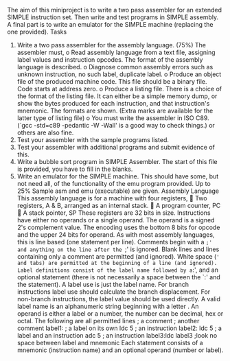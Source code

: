 The aim of this miniproject is to write a two pass assembler for an extended SIMPLE
instruction set. Then write and test programs in SIMPLE assembly. A final part is to write an
emulator for the SIMPLE machine (replacing the one provided).
Tasks
1. Write a two pass assembler for the assembly language. (75%)
The assembler must,
o Read assembly language from a text file, assigning label values and instruction
opcodes. The format of the assembly language is described.
o Diagnose common assembly errors such as unknown instruction, no such label,
duplicate label.
o Produce an object file of the produced machine code. This file should be a binary
file. Code starts at address zero.
o Produce a listing file. There is a choice of the format of the listing file. It can
either be a simple memory dump, or show the bytes produced for each instruction,
and that instruction's mnemonic. The formats are shown. (Extra marks are
available for the latter type of listing file)
o You must write the assembler in ISO C89. (`gcc -std=c89 -pedantic -W -Wall' is a
good way to check things.) or others are also fine.
2. Test your assembler with the sample programs listed.
3. Test your assembler with additional programs and submit evidence of this.
4. Write a bubble sort program in SIMPLE Assembler. The start of this file is provided, you
have to fill in the blanks.
5. Write an emulator for the SIMPLE machine. This should have some, but not need all, of
the functionality of the emu program provided. Up to 25%
Sample asm and emu (executable) are given.
Assembly Language
This assembly language is for a machine with four registers,
 Two registers, A & B, arranged as an internal stack.
 A program counter, PC 
 A stack pointer, SP
These registers are 32 bits in size. Instructions have either no operands or a single operand. The
operand is a signed 2's complement value. The encoding uses the bottom 8 bits for opcode and
the upper 24 bits for operand.
As with most assembly languages, this is line based (one statement per line). Comments begin
with a `;' and anything on the line after the `;' is ignored. Blank lines and lines containing only a
comment are permitted (and ignored). White space (` ' and tabs) are permitted at the beginning of
a line (and ignored). Label definitions consist of the label name followed by a `:', and an optional
statement (there is not necessarily a space between the `:' and the statement). A label use is just
the label name. For branch instructions label use should calculate the branch displacement. For
non-branch instructions, the label value should be used directly. A valid label name is an
alphanumeric string beginning with a letter . An operand is either a label or a number, the
number can be decimal, hex or octal.
The following are all permitted lines
; a comment
 ; another comment
label1: ; a label on its own
ldc 5 ; an instruction
label2: ldc 5 ; a label and an instruction
 adc 5 ; an instruction
label3:ldc label3 ;look no space between label and mnemonic
Each statement consists of a mnemonic (instruction name) and an optional operand (number or
label).
